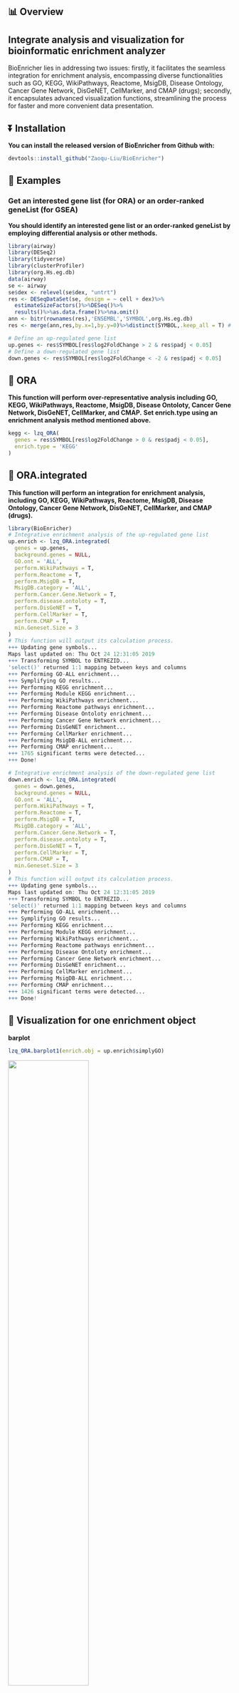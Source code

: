 ## :bar_chart: Overview
## Integrate analysis and visualization for bioinformatic enrichment analyzer
BioEnricher lies in addressing two issues: firstly, it facilitates the seamless integration for enrichment analysis, encompassing diverse functionalities such as GO, KEGG, WikiPathways, Reactome, MsigDB, Disease Ontology, Cancer Gene Network, DisGeNET, CellMarker, and CMAP (drugs); secondly, it encapsulates advanced visualization functions, streamlining the process for faster and more convenient data presentation.

## :arrow_double_down: Installation
**You can install the released version of BioEnricher from Github with:**
```R
devtools::install_github("Zaoqu-Liu/BioEnricher")
```
## :beginner: Examples
### Get an interested gene list (for ORA) or an order-ranked geneList (for GSEA)
**You should identify an interested gene list or an order-ranked geneList by employing differential analysis or other methods.**
```R
library(airway)
library(DESeq2)
library(tidyverse)
library(clusterProfiler)
library(org.Hs.eg.db)
data(airway)
se <- airway
se$dex <- relevel(se$dex, "untrt") 
res <- DESeqDataSet(se, design = ~ cell + dex)%>%
  estimateSizeFactors()%>%DESeq()%>%
  results()%>%as.data.frame()%>%na.omit()
ann <- bitr(rownames(res),'ENSEMBL','SYMBOL',org.Hs.eg.db)
res <- merge(ann,res,by.x=1,by.y=0)%>%distinct(SYMBOL,.keep_all = T) # Very crude, just as an example
```
```R
# Define an up-regulated gene list
up.genes <- res$SYMBOL[res$log2FoldChange > 2 & res$padj < 0.05]
# Define a down-regulated gene list
down.genes <- res$SYMBOL[res$log2FoldChange < -2 & res$padj < 0.05]
```
## :paperclip: ORA
**This function will perform over-representative analysis including GO, KEGG, WikiPathways, Reactome, MsigDB, Disease Ontoloty, Cancer Gene Network, DisGeNET, CellMarker, and CMAP.**
**Set enrich.type using an enrichment analysis method mentioned above.**
```R
kegg <- lzq_ORA(
  genes = res$SYMBOL[res$log2FoldChange > 0 & res$padj < 0.05],
  enrich.type = 'KEGG'
)
```
## :paperclip: ORA.integrated
**This function will perform an integration for enrichment analysis, including GO, KEGG, WikiPathways, Reactome, MsigDB, Disease Ontology, Cancer Gene Network, DisGeNET, CellMarker, and CMAP (drugs).**
```R
library(BioEnricher)
# Integrative enrichment analysis of the up-regulated gene list
up.enrich <- lzq_ORA.integrated(
  genes = up.genes,
  background.genes = NULL,
  GO.ont = 'ALL',
  perform.WikiPathways = T,
  perform.Reactome = T,
  perform.MsigDB = T,
  MsigDB.category = 'ALL',
  perform.Cancer.Gene.Network = T,
  perform.disease.ontoloty = T,
  perform.DisGeNET = T,
  perform.CellMarker = T,
  perform.CMAP = T,
  min.Geneset.Size = 3
)
# This function will output its calculation process.
+++ Updating gene symbols...
Maps last updated on: Thu Oct 24 12:31:05 2019
+++ Transforming SYMBOL to ENTREZID...
'select()' returned 1:1 mapping between keys and columns
+++ Performing GO-ALL enrichment...
+++ Symplifying GO results...
+++ Performing KEGG enrichment...
+++ Performing Module KEGG enrichment...
+++ Performing WikiPathways enrichment...
+++ Performing Reactome pathways enrichment...
+++ Performing Disease Ontoloty enrichment...
+++ Performing Cancer Gene Network enrichment...
+++ Performing DisGeNET enrichment...
+++ Performing CellMarker enrichment...
+++ Performing MsigDB-ALL enrichment...                                               
+++ Performing CMAP enrichment...
+++ 1765 significant terms were detected...
+++ Done!
```
```R
# Integrative enrichment analysis of the down-regulated gene list
down.enrich <- lzq_ORA.integrated(
  genes = down.genes,
  background.genes = NULL,
  GO.ont = 'ALL',
  perform.WikiPathways = T,
  perform.Reactome = T,
  perform.MsigDB = T,
  MsigDB.category = 'ALL',
  perform.Cancer.Gene.Network = T,
  perform.disease.ontoloty = T,
  perform.DisGeNET = T,
  perform.CellMarker = T,
  perform.CMAP = T,
  min.Geneset.Size = 3
)
# This function will output its calculation process.
+++ Updating gene symbols...
Maps last updated on: Thu Oct 24 12:31:05 2019
+++ Transforming SYMBOL to ENTREZID...
'select()' returned 1:1 mapping between keys and columns
+++ Performing GO-ALL enrichment...
+++ Symplifying GO results...
+++ Performing KEGG enrichment...
+++ Performing Module KEGG enrichment...
+++ Performing WikiPathways enrichment...
+++ Performing Reactome pathways enrichment...
+++ Performing Disease Ontoloty enrichment...
+++ Performing Cancer Gene Network enrichment...
+++ Performing DisGeNET enrichment...
+++ Performing CellMarker enrichment...
+++ Performing MsigDB-ALL enrichment...                                               
+++ Performing CMAP enrichment...
+++ 1426 significant terms were detected...
+++ Done!
```
## :page_facing_up: Visualization for one enrichment object
**barplot**
```R
lzq_ORA.barplot1(enrich.obj = up.enrich$simplyGO)
```
<img src="man/GO1.jpg" width="60%" />

**dotplot**
```R
lzq_ORA.dotplot1(enrich.obj = up.enrich$simplyGO)
```
<img src="man/GO2.jpg" width="60%" />

## :page_facing_up: Visualization for two types of enrichment objects
```R
lzq_ORA.barplot2(
  enrich.obj1 = up.enrich$simplyGO,
  enrich.obj2 = down.enrich$simplyGO,
  obj.types = c('Up','Down')
)
```
<img src="man/Two-types-GO.png" width="60%" />

### You can translate the terms in the graph into Chinese using use.Chinese = T
```R
lzq_ORA.barplot2(
  enrich.obj1 = up.enrich$simplyGO,
  enrich.obj2 = down.enrich$simplyGO,
  obj.types = c('Up','Down'),
  use.Chinese = T
)
```
<img src="man/Two-types-GO-Chinese.jpg" width="60%" />

**Note: use.Chinese exists all the plot functions.**





